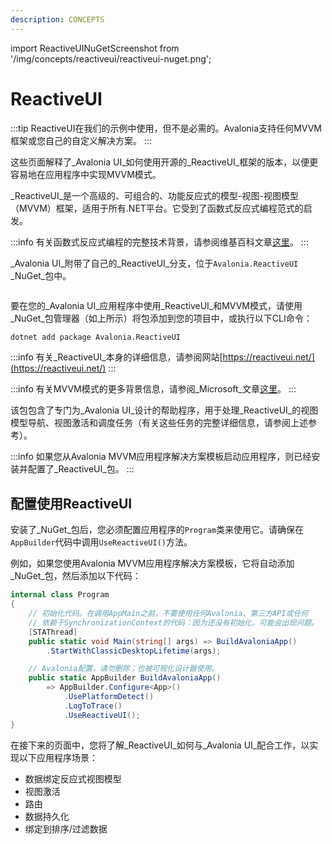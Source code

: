 ```yaml
---
description: CONCEPTS
---
```


import ReactiveUINuGetScreenshot from '/img/concepts/reactiveui/reactiveui-nuget.png';

# ReactiveUI

:::tip
ReactiveUI在我们的示例中使用，但不是必需的。Avalonia支持任何MVVM框架或您自己的自定义解决方案。
:::

这些页面解释了_Avalonia UI_如何使用开源的_ReactiveUI_框架的版本，以便更容易地在应用程序中实现MVVM模式。

_ReactiveUI_是一个高级的、可组合的、功能反应式的模型-视图-视图模型（MVVM）框架，适用于所有.NET平台。它受到了函数式反应式编程范式的启发。

:::info
有关函数式反应式编程的完整技术背景，请参阅维基百科文章[这里](https://en.wikipedia.org/wiki/Functional\\_reactive\\_programming)。
:::

_Avalonia UI_附带了自己的_ReactiveUI_分支，位于`Avalonia.ReactiveUI` _NuGet_包中。

<img src={ReactiveUINuGetScreenshot} alt=""/>

要在您的_Avalonia UI_应用程序中使用_ReactiveUI_和MVVM模式，请使用_NuGet_包管理器（如上所示）将包添加到您的项目中，或执行以下CLI命令：

```bash
dotnet add package Avalonia.ReactiveUI
```

:::info
有关_ReactiveUI_本身的详细信息，请参阅网站[https://reactiveui.net/](https://reactiveui.net/)
:::

:::info
有关MVVM模式的更多背景信息，请参阅_Microsoft_文章[这里](https://msdn.microsoft.com/en-us/library/hh848246.aspx)。
:::

该包包含了专门为_Avalonia UI_设计的帮助程序，用于处理_ReactiveUI_的视图模型导航、视图激活和调度任务（有关这些任务的完整详细信息，请参阅上述参考）。

:::info
如果您从Avalonia MVVM应用程序解决方案模板启动应用程序，则已经安装并配置了_ReactiveUI_包。
:::

## 配置使用ReactiveUI

安装了_NuGet_包后，您必须配置应用程序的`Program`类来使用它。请确保在`AppBuilder`代码中调用`UseReactiveUI()`方法。

例如，如果您使用Avalonia MVVM应用程序解决方案模板，它将自动添加_NuGet_包，然后添加以下代码：

```csharp
internal class Program
{
    // 初始化代码。在调用AppMain之前，不要使用任何Avalonia、第三方API或任何
    // 依赖于SynchronizationContext的代码：因为还没有初始化，可能会出现问题。
    [STAThread]
    public static void Main(string[] args) => BuildAvaloniaApp()
        .StartWithClassicDesktopLifetime(args);

    // Avalonia配置，请勿删除；也被可视化设计器使用。
    public static AppBuilder BuildAvaloniaApp()
        => AppBuilder.Configure<App>()
            .UsePlatformDetect()
            .LogToTrace()
            .UseReactiveUI();
}
```

在接下来的页面中，您将了解_ReactiveUI_如何与_Avalonia UI_配合工作，以实现以下应用程序场景：

* 数据绑定反应式视图模型
* 视图激活
* 路由
* 数据持久化
* 绑定到排序/过滤数据